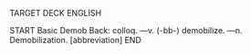 TARGET DECK
ENGLISH

START
Basic
Demob
Back: colloq. —v. (-bb-) demobilize. —n. Demobilization. [abbreviation]
END
